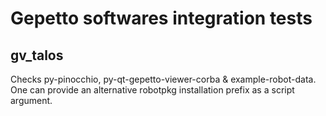 # Gepetto softwares integration tests

## gv_talos

Checks py-pinocchio, py-qt-gepetto-viewer-corba & example-robot-data. One can
provide an alternative robotpkg installation prefix as a script argument.
